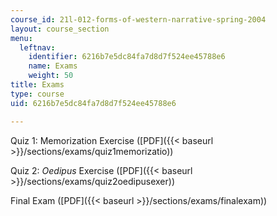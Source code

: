```yaml
---
course_id: 21l-012-forms-of-western-narrative-spring-2004
layout: course_section
menu:
  leftnav:
    identifier: 6216b7e5dc84fa7d8d7f524ee45788e6
    name: Exams
    weight: 50
title: Exams
type: course
uid: 6216b7e5dc84fa7d8d7f524ee45788e6

---
```


Quiz 1: Memorization Exercise ([PDF]({{< baseurl >}}/sections/exams/quiz1memorizatio))

Quiz 2: _Oedipus_ Exercise ([PDF]({{< baseurl >}}/sections/exams/quiz2oedipusexer))

Final Exam ([PDF]({{< baseurl >}}/sections/exams/finalexam))
